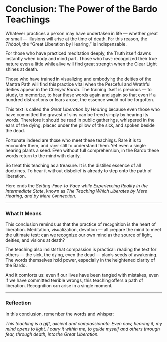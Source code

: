 # Conclusion: The Power of the Bardo Teachings

Whatever practices a person may have undertaken in life — whether great or small — illusions will arise at the time of death. For this reason, the *Thödol*, the “Great Liberation by Hearing,” is indispensable.

For those who have practiced meditation deeply, the Truth itself dawns instantly when body and mind part. Those who have recognized their true nature even a little while alive will find great strength when the Clear Light shines at death.

Those who have trained in visualizing and embodying the deities of the Mantra Path will find this practice vital when the Peaceful and Wrathful deities appear in the *Chönyid Bardo*. The training itself is precious — to study, to memorize, to hear these words again and again so that even if a hundred distractions or fears arose, the essence would not be forgotten.

This text is called the *Great Liberation by Hearing* because even those who have committed the gravest of sins can be freed simply by hearing its words. Therefore it should be read in public gatherings, whispered in the ears of the dying, placed under the pillow of the sick, and spoken beside the dead.

Fortunate indeed are those who meet these teachings. Rare it is to encounter them, and rarer still to understand them. Yet even a single hearing plants a seed. Even without full comprehension, in the Bardo these words return to the mind with clarity.

So treat this teaching as a treasure. It is the distilled essence of all doctrines. To hear it without disbelief is already to step onto the path of liberation.

Here ends the *Setting-Face-to-Face while Experiencing Reality in the Intermediate State*, known as *The Teaching Which Liberates by Mere Hearing, and by Mere Connection*.

---

### What It Means

This conclusion reminds us that the practice of recognition is the heart of liberation. Meditation, visualization, devotion — all prepare the mind to meet the ultimate test: can we recognize our own mind as the source of light, deities, and visions at death?

The teaching also insists that compassion is practical: reading the text for others — the sick, the dying, even the dead — plants seeds of awakening. The words themselves hold power, especially in the heightened clarity of the Bardo.

And it comforts us: even if our lives have been tangled with mistakes, even if we have committed terrible wrongs, this teaching offers a path of liberation. Recognition can arise in a single moment.

---

### Reflection

In this conclusion, remember the words and whisper:

*This teaching is a gift,
ancient and compassionate.
Even now, hearing it,
my mind opens to light.
I carry it within me,
to guide myself and others
through fear, through death,
into the Great Liberation.*
